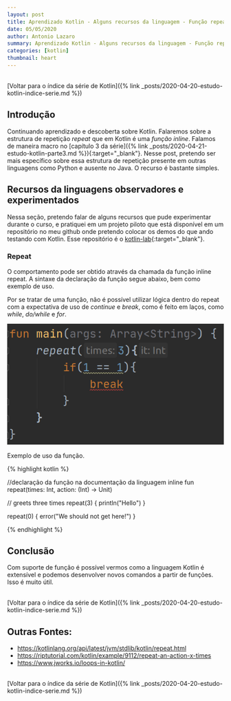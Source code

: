 ```yaml
---
layout: post
title: Aprendizado Kotlin - Alguns recursos da linguagem - Função repeat
date: 05/05/2020
author: Antonio Lazaro
summary: Aprendizado Kotlin - Alguns recursos da linguagem - Função repeat
categories: [kotlin]
thumbnail: heart
---
```


<br/>
[Voltar para o índice da série de Kotlin]({% link _posts/2020-04-20-estudo-kotlin-indice-serie.md %})

## Introdução

Continuando aprendizado e descoberta sobre Kotlin. Falaremos sobre a estrutura de repetição _repeat_ que em Kotlin é uma _função inline_. Falamos de maneira macro no [capítulo 3 da série]({% link _posts/2020-04-21-estudo-kotlin-parte3.md %}){:target="\_blank"}. Nesse post, pretendo ser mais específico sobre essa estrutura de repetição presente em outras linguagens como Python e ausente no Java. O recurso é bastante simples.

## Recursos da linguagens observadores e experimentados

Nessa seção, pretendo falar de alguns recursos que pude experimentar durante o curso, e pratiquei em um projeto piloto que está disponível em um repositório no meu github onde pretendo colocar os demos do que ando testando com Kotlin. Esse repositório é o [kotlin-lab](https://github.com/antoniolazaro/kotlin-lab){:target="\_blank"}.

### Repeat

O comportamento pode ser obtido através da chamada da função inline repeat. A sintaxe da declaração da função segue abaixo, bem como exemplo de uso.

Por se tratar de uma função, não é possível utilizar lógica dentro do repeat com a expectativa de uso de _continue_ e _break_, como é feito em laços, como _while_, _do/while_ e _for_.

![](/static/img/kotlin/repeat-error.png)

Exemplo de uso da função.

{% highlight kotlin %}

//declaração da função na documentação da linguagem
inline fun repeat(times: Int, action: (Int) -> Unit)

// greets three times
repeat(3) {
println("Hello")
}

repeat(0) {
error("We should not get here!")
}

{% endhighlight %}

## Conclusão

Com suporte de função é possível vermos como a linguagem Kotlin é extensível e podemos desenvolver novos comandos a partir de funções. Isso é muito útil.

<br/>
[Voltar para o índice da série de Kotlin]({% link _posts/2020-04-20-estudo-kotlin-indice-serie.md %})

## Outras Fontes:

- https://kotlinlang.org/api/latest/jvm/stdlib/kotlin/repeat.html
- https://riptutorial.com/kotlin/example/9112/repeat-an-action-x-times
- https://www.jworks.io/loops-in-kotlin/

<br/>
[Voltar para o índice da série de Kotlin]({% link _posts/2020-04-20-estudo-kotlin-indice-serie.md %})
